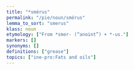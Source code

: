 ```yaml
---
title: "*smérus"
permalink: "/pie/noun/smérus"
lemma_to_sort: "smerus"
klass: noun
etymology: ["From *smer- (“anoint”) +‎ *-us."]
markers: []
synonyms: []
definitions: ["grease"]
topics: ["ine-pro:Fats and oils"]
---
```

